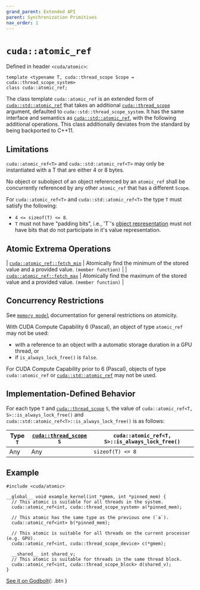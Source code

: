 ```yaml
---
grand_parent: Extended API
parent: Synchronization Primitives
nav_order: 1
---
```


# `cuda::atomic_ref`

Defined in header `<cuda/atomic>`:

```cuda
template <typename T, cuda::thread_scope Scope = cuda::thread_scope_system>
class cuda::atomic_ref;
```

The class template `cuda::atomic_ref` is an extended form of [`cuda::std::atomic_ref`]
  that takes an additional [`cuda::thread_scope`] argument, defaulted to
  `cuda::std::thread_scope_system`.
It has the same interface and semantics as [`cuda::std::atomic_ref`], with the
  following additional operations.
This class additionally deviates from the standard by being backported to C++11.

## Limitations

`cuda::atomic_ref<T>` and `cuda::std::atomic_ref<T>` may only be instantiated with a T that are either 4 or 8 bytes.

No object or subobject of an object referenced by an `atomic_­ref` shall be concurrently referenced by any other `atomic_­ref` that has a different `Scope`. 

For `cuda::atomic_ref<T>` and `cuda::std::atomic_ref<T>` the type `T` must satisfy the following:
- `4 <= sizeof(T) <= 8`.
- `T` must not have "padding bits", i.e., 'T`'s [object representation](https://en.cppreference.com/w/cpp/language/object#Object_representation_and_value_representation) must not have bits that do not participate in it's value representation.

## Atomic Extrema Operations

| [`cuda::atomic_ref::fetch_min`] | Atomically find the minimum of the stored value and a provided value. `(member function)` |
| [`cuda::atomic_ref::fetch_max`] | Atomically find the maximum of the stored value and a provided value. `(member function)` |

## Concurrency Restrictions

See [`memory model`] documentation for general restrictions on atomicity.

With CUDA Compute Capability 6 (Pascal), an object of type `atomic_ref` may not be
  used:
- with a reference to an object with a automatic storage duration in a GPU thread, or
- if `is_always_lock_free()` is `false`.

For CUDA Compute Capability prior to 6 (Pascal), objects of type
  `cuda::atomic_ref` or [`cuda::std::atomic_ref`] may not be used.

## Implementation-Defined Behavior

For each type `T` and [`cuda::thread_scope`] `S`, the value of
  `cuda::atomic_ref<T, S>::is_always_lock_free()` and 
  `cuda::std::atomic_ref<T>::is_always_lock_free()` is as follows:

| Type `T` | [`cuda::thread_scope`] `S` | `cuda::atomic_ref<T, S>::is_always_lock_free()` |
|----------|----------------------------|---------------------------------------------|
| Any      | Any                        | `sizeof(T) <= 8`                            |

## Example

```cuda
#include <cuda/atomic>

__global__ void example_kernel(int *gmem, int *pinned_mem) {
  // This atomic is suitable for all threads in the system.
  cuda::atomic_ref<int, cuda::thread_scope_system> a(*pinned_mem);

  // This atomic has the same type as the previous one (`a`).
  cuda::atomic_ref<int> b(*pinned_mem);

  // This atomic is suitable for all threads on the current processor (e.g. GPU).
  cuda::atomic_ref<int, cuda::thread_scope_device> c(*gmem);

  __shared__ int shared_v;
  // This atomic is suitable for threads in the same thread block.
  cuda::atomic_ref<int, cuda::thread_scope_block> d(shared_v);
}
```

[See it on Godbolt](https://godbolt.org/z/fr4K7ErEh){: .btn }


[`cuda::thread_scope`]: ../thread_scopes.md
[`memory model`]: ../memory_model.md

[`cuda::atomic_thread_fence`]: ./atomic/atomic_thread_fence.md

[`cuda::atomic_ref::fetch_min`]: ./atomic/fetch_min.md
[`cuda::atomic_ref::fetch_max`]: ./atomic/fetch_max.md

[`cuda::std::atomic_ref`]: https://en.cppreference.com/w/cpp/atomic/atomic_ref

[atomics.types.int]: https://eel.is/c++draft/atomics.types.int
[atomics.types.pointer]: https://eel.is/c++draft/atomics.types.pointer

[`concurrentManagedAccess` property]: https://docs.nvidia.com/cuda/cuda-runtime-api/structcudaDeviceProp.html#structcudaDeviceProp_116f9619ccc85e93bc456b8c69c80e78b
[`hostNativeAtomicSupported` property]: https://docs.nvidia.com/cuda/cuda-runtime-api/structcudaDeviceProp.html#structcudaDeviceProp_1ef82fd7d1d0413c7d6f33287e5b6306f

